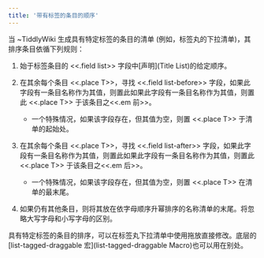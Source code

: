 ```yaml
---
title: '带有标签的条目的顺序'
---
```


当 ~TiddlyWiki 生成具有特定标签的条目的清单 (例如，标签丸的下拉清单)，其排序条目依循下列规则：

1. 始于标签条目的 <<.field list>> 字段中[声明](Title List)的给定顺序。

1. 在其余每个条目 <<.place T>>，寻找 <<.field list-before>> 字段，如果此字段有一条目名称作为其值，则置此如果此字段有一条目名称作为其值，则置此 <<.place T>> 于该条目之<<.em 前>>。
    * 一个特殊情况，如果该字段存在，但其值为空，则置 <<.place T>> 于清单的起始处。

1. 在其余每个条目 <<.place T>>，寻找 <<.field list-after>> 字段，如果此字段有一条目名称作为其值，则置此如果此字段有一条目名称作为其值，则置此 <<.place T>> 于该条目之<<.em 后>>。
    * 一个特殊情况，如果该字段存在，但其值为空，则置 <<.place T>> 在清单的最末尾。

1. 如果仍有其他条目，则将其放在依字母顺序升幂排序的名称清单的末尾。将忽略大写字母和小写字母的区别。

具有特定标签的条目的排序，可以在标签丸下拉清单中使用拖放直接修改。底层的 [list-tagged-draggable 宏](list-tagged-draggable Macro)也可以用在别处。

